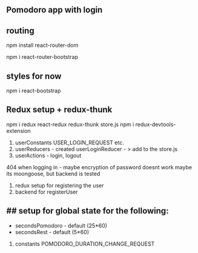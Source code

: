 ## Pomodoro app with login 

## routing
npm install react-router-dom

npm i react-router-bootstrap

## styles for now 
npm i react-bootstrap
## Redux setup + redux-thunk
npm i redux react-redux redux-thunk
store.js
npm i redux-devtools-extension

1. userConstants USER_LOGIN_REQUEST etc.
2. userReducers - created userLoginReducer - > add to the store.js
3. userActions - login, logout

 404 when logging in - maybe encryption of password doesnt work
 maybe its moongoose, but backend is tested

 1. redux setup for registering the user
 2. backend for registerUser 

## ## setup for global state for the following:
- secondsPomodoro - default (25*60)
- secondsRest - default (5*60) 
1. constants
POMODORO_DURATION_CHANGE_REQUEST


